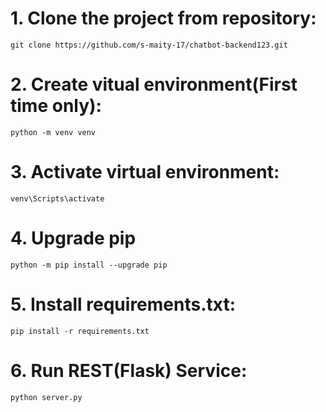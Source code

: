# 1. Clone the project from repository:
```git clone https://github.com/s-maity-17/chatbot-backend123.git```

# 2. Create vitual environment(First time only):
```python -m venv venv```

# 3. Activate virtual environment:
```venv\Scripts\activate```

# 4. Upgrade pip
```python -m pip install --upgrade pip```

# 5. Install requirements.txt:
```pip install -r requirements.txt```

# 6. Run REST(Flask) Service:
```python server.py```